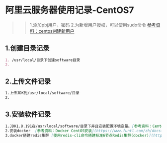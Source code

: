 # 阿里云服务器使用记录-CentOS7
>> 1.添加pbj用户，密码 
>> 2.为新增用户授权，可以使用sudo命令  [参考资料：centos创建新用户](https://blog.csdn.net/nieji3057/article/details/79421874)
## 1.创建目录记录
```markdown
1. /usr/local/目录下创建software目录
2. 
```
## 2.上传文件记录
```markdown
1.上传JDK到/usr/local/software/目录
2.
```

## 3.安装软件记录
```markdown
1.JDK1.8.191在/usr/local/software/目录下并且安装配置环境变量。[参考资料：Centos7安装JDK8以及环境配置](https://blog.csdn.net/pang_ping/article/details/80570011)
2.安装docker  [参考资料：Docker CentOS安装](https://www.funtl.com/zh/docs-docker/CentOS-%E5%AE%89%E8%A3%85-Docker.html#%E4%BD%BF%E7%94%A8-yum-%E5%AE%89%E8%A3%85)
3.docker搭建redis集群 [使用redis-cli命令搭建标准6节点Redis集群(docker)](https://www.cnblogs.com/slowbirdoflsh/p/11636120.html)
```

